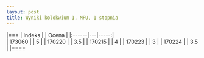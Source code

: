 ```yaml
---
layout: post
title: Wyniki kolokwium 1, MFU, 1 stopnia
---
```




|===
| Indeks | | Ocena |
|:------|---|-----:|	
|    173060 | |	5 |
|    170220 | |  3.5 |
|    170215 | |  4 |
|    170223 | |  3 |
|    170224 | |  3.5 |
|====


